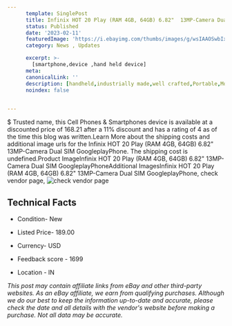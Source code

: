 ```yaml
---
      template: SinglePost
      title: Infinix HOT 20 Play (RAM 4GB, 64GB) 6.82"  13MP-Camera Dual SIM GoogleplayPhone
      status: Published
      date: '2023-02-11'
      featuredImage: 'https://i.ebayimg.com/thumbs/images/g/wsIAAOSwbIxjivSA/s-l225.jpg'
      category: News , Updates

      excerpt: >-
        [smartphone,device ,hand held device]
      meta:
      canonicalLink: ''
      description: [handheld,industrially made,well crafted,Portable,Mobile,Compact,Convenient,Lightweight,Maneuverable,Man-portable,Miniature,Carriable,Hand-held,Light,Holdable,Transportable,Mobile device,Pocket-sized,On-the-go,Wireless,Cordless,Compact size,Convenient size, smartphone,device ,hand held device]
      noindex: false

        
---
```

$
    Trusted name, this Cell Phones & Smartphones device is available at a discounted price of 168.21 after a 11% discount and has a rating of 4 as of the time this blog was written.Learn More about the shipping costs and additional image urls for the Infinix HOT 20 Play (RAM 4GB, 64GB) 6.82"  13MP-Camera Dual SIM GoogleplayPhone. The shipping cost is undefined.Product ImageInfinix HOT 20 Play (RAM 4GB, 64GB) 6.82"  13MP-Camera Dual SIM GoogleplayPhoneAdditional ImagesInfinix HOT 20 Play (RAM 4GB, 64GB) 6.82"  13MP-Camera Dual SIM GoogleplayPhone, check vendor page, ![check vendor page](https://origin-galleryplus.ebayimg.com/ws/web/185682856149_2_0_1/225x225.jpg,https://origin-galleryplus.ebayimg.com/ws/web/185682856149_3_0_1/225x225.jpg,https://origin-galleryplus.ebayimg.com/ws/web/185682856149_4_0_1/225x225.jpg,https://origin-galleryplus.ebayimg.com/ws/web/185682856149_5_0_1/225x225.jpg,https://origin-galleryplus.ebayimg.com/ws/web/185682856149_6_0_1/225x225.jpg,https://origin-galleryplus.ebayimg.com/ws/web/185682856149_7_0_1/225x225.jpg,https://origin-galleryplus.ebayimg.com/ws/web/185682856149_8_0_1/225x225.jpg,https://origin-galleryplus.ebayimg.com/ws/web/185682856149_9_0_1/225x225.jpg,https://origin-galleryplus.ebayimg.com/ws/web/185682856149_10_0_1/225x225.jpg)
    
    

 ## Technical Facts 



     
      

 - Condition- New 


      

 - Listed Price- 189.00 


      

 - Currency- USD 


      

 - Feedback score - 1699 


      

 - Location - IN 


      
      

 *_This post may contain affiliate links from eBay and other third-party websites. As an eBay affiliate, we earn from qualifying purchases. Although we do our best to keep the information up-to-date and accurate, please check the date and all details with the vendor's website before making a purchase. Not all data may be accurate._*



    
    
    
    
    
